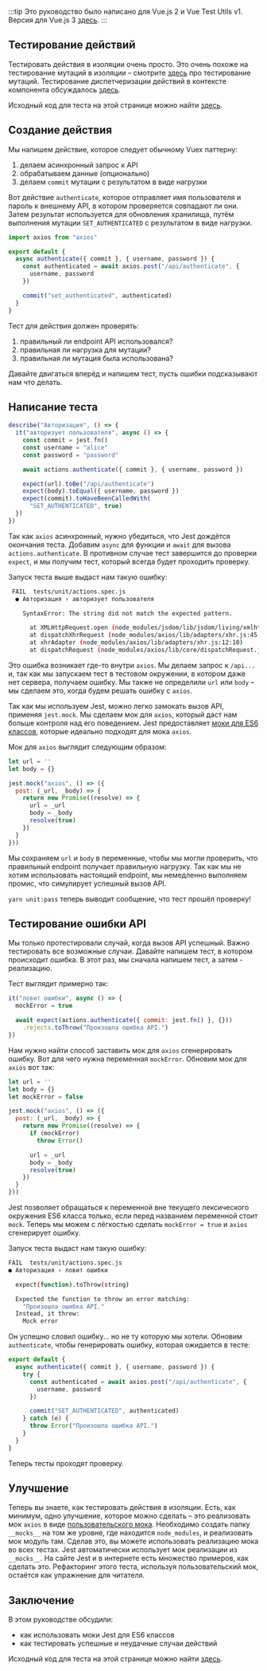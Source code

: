 :::tip Это руководство было написано для Vue.js 2 и Vue Test Utils v1.
Версия для Vue.js 3 [здесь](/v3/ru).
:::

## Тестирование действий

Тестировать действия в изоляции очень просто. Это очень похоже на тестирование мутаций в изоляции – смотрите [здесь](https://lmiller1990.github.io/vue-testing-handbook/ru/vuex-mutations.html) про тестирование мутаций. Тестирование диспетчеризации действий в контексте компонента обсуждалось [здесь](https://lmiller1990.github.io/vue-testing-handbook/ru/vuex-in-components-mutations-and-actions.html).

Исходный код для теста на этой странице можно найти [здесь](https://github.com/lmiller1990/vue-testing-handbook/tree/master/demo-app/tests/unit/actions.spec.js).

## Создание действия

Мы напишем действие, которое следует обычному Vuex паттерну:

1. делаем асинхронный запрос к API
2. обрабатываем данные (опционально)
3. делаем `commit` мутации с результатом в виде нагрузки

Вот действие `authenticate`, которое отправляет имя пользователя и пароль к внешнему API, в котором проверяется совпадают ли они. Затем результат используется для обновления хранилища, путём выполнения мутации `SET_AUTHENTICATED` с результатом в виде нагрузки.

```js
import axios from "axios"

export default {
  async authenticate({ commit }, { username, password }) {
    const authenticated = await axios.post("/api/authenticate", {
      username, password
    })

    commit("set_authenticated", authenticated)
  }
}
```

Тест для действия должен проверять:

1. правильный ли endpoint API использовался?
2. правильная ли нагрузка для мутации?
3. правильная ли мутация была использована?

Давайте двигаться вперёд и напишем тест, пусть ошибки подсказывают нам что делать.

## Написание теста

```js
describe("Авторизация", () => {
  it("авторизует пользователя", async () => {
    const commit = jest.fn()
    const username = "alice"
    const password = "password"

    await actions.authenticate({ commit }, { username, password })

    expect(url).toBe("/api/authenticate")
    expect(body).toEqual({ username, password })
    expect(commit).toHaveBeenCalledWith(
      "SET_AUTHENTICATED", true)
  })
})
```

Так как `axios` асинхронный, нужно убедиться, что Jest дождётся окончания теста. Добавим `async` для функции и `await` для вызова `actions.authenticate`. В противном случае тест завершится до проверки `expect`, и мы получим тест, который всегда будет проходить проверку.

Запуск теста выше выдаст нам такую ошибку:

```bash
 FAIL  tests/unit/actions.spec.js
  ● Авторизация › авторизует пользователя

    SyntaxError: The string did not match the expected pattern.

      at XMLHttpRequest.open (node_modules/jsdom/lib/jsdom/living/xmlhttprequest.js:482:15)
      at dispatchXhrRequest (node_modules/axios/lib/adapters/xhr.js:45:13)
      at xhrAdapter (node_modules/axios/lib/adapters/xhr.js:12:10)
      at dispatchRequest (node_modules/axios/lib/core/dispatchRequest.js:59:10)
```

Это ошибка возникает где-то внутри `axios`. Мы делаем запрос к `/api...` и, так как мы запускаем тест в тестовом окружении, в котором даже нет сервера, получаем ошибку. Мы также не определили `url` или `body` – мы сделаем это, когда будем решать ошибку с `axios`.

Так как мы используем Jest, можно легко замокать вызов API, применяя `jest.mock`. Мы сделаем мок для `axios`, который даст нам больше контроля над его поведением. Jest предоставляет [моки для ES6 классов](https://jestjs.io/docs/ru/es6-class-mocks), которые идеально подходят для мока `axios`.

Мок для `axios` выглядит следующим образом:

```js
let url = ''
let body = {}

jest.mock("axios", () => ({
  post: (_url, _body) => { 
    return new Promise((resolve) => {
      url = _url
      body = _body
      resolve(true)
    })
  }
}))
```

Мы сохраняем `url` и `body` в переменные, чтобы мы могли проверить, что правильный endpoint получает правильную нагрузку. Так как мы не хотим использовать настоящий endpoint, мы немедленно выполняем промис, что симулирует успешный вызов API.


`yarn unit:pass` теперь выводит сообщение, что тест прошёл проверку!

## Тестирование ошибки API

Мы только протестировали случай, когда вызов API успешный. Важно тестировать все возможные случаи. Давайте напишем тест, в котором происходит ошибка. В этот раз, мы сначала напишем тест, а затем - реализацию.

Тест выглядит примерно так:

```js
it("ловит ошибки", async () => {
  mockError = true

  await expect(actions.authenticate({ commit: jest.fn() }, {}))
    .rejects.toThrow("Произошла ошибка API.")
})
```

Нам нужно найти способ заставить мок для `axios` сгенерировать ошибку. Вот для чего нужна переменная `mockError`. Обновим мок для `axios` вот так:

```js
let url = ''
let body = {}
let mockError = false

jest.mock("axios", () => ({
  post: (_url, _body) => { 
    return new Promise((resolve) => {
      if (mockError) 
        throw Error()

      url = _url
      body = _body
      resolve(true)
    })
  }
}))
```

Jest позволяет обращаться к переменной вне текущего лексического окружения ES6 класса только, если перед названием переменной стоит `mock`. Теперь мы можем с лёгкостью сделать `mockError = true` и `axios` сгенерирует ошибку.

Запуск теста выдаст нам такую ошибку:

```bash
FAIL  tests/unit/actions.spec.js
● Авторизация › ловит ошибки

  expect(function).toThrow(string)

  Expected the function to throw an error matching:
    "Произошла ошибка API."
  Instead, it threw:
    Mock error
```

Он успешно словил ошибку... но не ту которую мы хотели. Обновим `authenticate`, чтобы генерировать ошибку, которая ожидается в тесте: 

```js
export default {
  async authenticate({ commit }, { username, password }) {
    try {
      const authenticated = await axios.post("/api/authenticate", {
        username, password
      })

      commit("SET_AUTHENTICATED", authenticated)
    } catch (e) {
      throw Error("Произошла ошибка API.")
    }
  }
}
```

Теперь тесты проходят проверку.

## Улучшение

Теперь вы знаете, как тестировать действия в изоляции. Есть, как минимум, одно улучшение, которое можно сделать – это реализовать мок `axios` в виде [пользовательского мока](https://jestjs.io/docs/ru/manual-mocks). Необходимо создать папку `__mocks__` на том же уровне, где находится `node_modules`, и реализовать мок модуль там. Сделав это, вы можете использовать реализацию мока во всех тестах. Jest автоматически использует мок реализации из `__mocks__`. На сайте Jest и в интернете есть множество примеров, как сделать это. Рефакторинг этого теста, используя пользовательский мок, остаётся как упражнение для читателя.


## Заключение

В этом руководстве обсудили:

- как использовать моки Jest для ES6 классов
- как тестировать успешные и неудачные случаи действий

Исходный код для теста на этой странице можно найти [здесь](https://github.com/lmiller1990/vue-testing-handbook/tree/master/demo-app/tests/unit/actions.spec.js).
